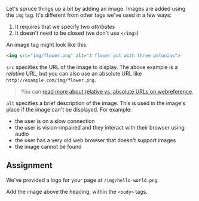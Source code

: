 Let's spruce things up a bit by adding an image. Images are added using the `img` tag. It's different from other tags we've used in a few ways:

1. It requires that we specify two *attributes*
2. It doesn't need to be closed (we don't use `</img>`)

An image tag might look like this:

```html
<img src="img/flower.png" alt="A flower pot with three petunias">
```

`src` specifies the URL of the image to display. The above example is a *relative* URL, but you can also use an absolute URL like `http://example.com/img/flower.png`.

> You can [read more about relative vs. absolute URLs on webreference](http://www.webreference.com/html/tutorial2/3.html).

`alt` specifies a brief description of the image. This is used in the image's place if the image can't be displayed. For example:

- the user is on a slow connection
- the user is vision-impaired and they interact with their browser using audio
- the user has a very old web browser that doesn't support images
- the image cannot be found

## Assignment

We've provided a logo for your page at `/img/hello-world.png`.

Add the image above the heading, within the `<body>` tags.